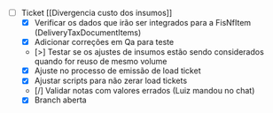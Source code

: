 
- [ ] Ticket [[Divergencia custo dos insumos]]
	- [x] Verificar os dados que irão ser integrados para a FisNfItem (DeliveryTaxDocumentItems)
	- [x] Adicionar correções em Qa para teste
	- [>] Testar se os ajustes de insumos estão sendo considerados quando for reuso de mesmo volume
	- [x] Ajuste no processo de emissão de load ticket
	- [x] Ajustar scripts para não zerar load tickets
	- [/] Validar notas com valores errados (Luiz mandou no chat)
	- [x] Branch aberta
